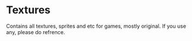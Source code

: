Textures
========
Contains all textures, sprites and etc for games, mostly original. 
If you use any, please do refrence.